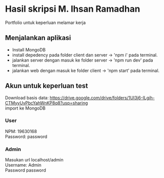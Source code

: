 # Hasil skripsi M. Ihsan Ramadhan

Portfolio untuk keperluan melamar kerja

## Menjalankan aplikasi

- Install MongoDB
- install depedency pada folder client dan server -> 'npm i' pada terminal.
- jalankan server dengan masuk ke folder server -> 'npm run dev' pada terminal.
- jalankan web dengan masuk ke folder client -> 'npm start' pada terminal.

## Akun untuk keperluan test

Download basis data: https://drive.google.com/drive/folders/1UI3j6-ILgih-CTMyvUvPbcYahWnKP8q8?usp=sharing  
import ke MongoDB

### User

NPM: 19630168  
Password: password

### Admin

Masukan url localhost/admin  
Username: Admin  
Password password
